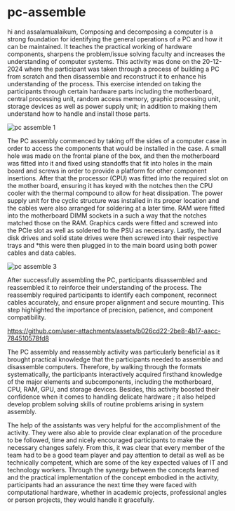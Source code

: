 # pc-assemble
hi and assalamualaikum,
Composing and decomposing a computer is a strong foundation for identifying the general operations of a PC and how it can be maintained. It teaches the practical working of hardware components, sharpens the problem/issue solving faculty and increases the understanding of computer systems. This activity was done on the 20-12- 2024 where the participant was taken through a process of building a PC from scratch and then disassemble and reconstruct it to enhance his understanding of the process. This exercise intended on taking the participants through certain hardware parts including the motherboard, central processing unit, random access memory, graphic processing unit, storage devices as well as power supply unit; in addition to making them understand how to handle and install those parts.

![pc assemble 1](https://github.com/user-attachments/assets/441e0898-59f0-4745-b426-ba868fd3f50f)

The PC assembly commenced by taking off the sides of a computer case in order to access the components that would be installed in the case. A small hole was made on the frontal plane of the box, and then the motherboard was fitted into it and fixed using standoffs that fit into holes in the main board and screws in order to provide a platform for other component insertions. After that the processor (CPU) was fitted into the required slot on the mother board, ensuring it has keyed with the notches then the CPU cooler with the thermal compound to allow for heat dissipation. The power supply unit for the cyclic structure was installed in its proper location and the cables were also arranged for soldering at a later time. RAM were fitted into the motherboard DIMM sockets in a such a way that the notches matched those on the RAM. Graphics cards were fitted and screwed into the PCIe slot as well as soldered to the PSU as necessary. Lastly, the hard disk drives and solid state drives were then screwed into their respective trays and *this were then plugged in to the main board using both power cables and data cables.

![pc assemble 3](https://github.com/user-attachments/assets/44f8368a-2cf8-499f-992e-f6f7ba37adbb)

After successfully assembling the PC, participants disassembled and reassembled it to reinforce their understanding of the process. The reassembly required participants to identify each component, reconnect cables accurately, and ensure proper alignment and secure mounting. This step highlighted the importance of precision, patience, and component compatibility.


https://github.com/user-attachments/assets/b026cd22-2be8-4b17-aacc-784510578fd8



The PC assembly and reassembly activity was particularly beneficial as it brought practical knowledge that the participants needed to assemble and disassemble computers. Therefore, by walking through the formats systematically, the participants interactively acquired firsthand knowledge of the major elements and subcomponents, including the motherboard, CPU, RAM, GPU, and storage devices. Besides, this activity boosted their confidence when it comes to handling delicate hardware ; it also helped develop problem solving skills of routine problems arising in system assembly.

The help of the assistants was very helpful for the accomplishment of the activity. They were also able to provide clear explanation of the procedure to be followed, time and nicely encouraged participants to make the necessary changes safely. From this, it was clear that every member of the team had to be a good team player and pay attention to detail as well as be technically competent, which are some of the key expected values of IT and technology workers. Through the synergy between the concepts learned and the practical implementation of the concept embodied in the activity, participants had an assurance the next time they were faced with computational hardware, whether in academic projects, professional angles or person projects, they would handle it gracefully.


